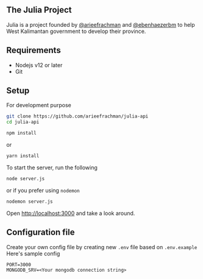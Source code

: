 ## The Julia Project
Julia is a project founded by [@arieefrachman](https://github.com/arieefrachman) and [@ebenhaezerbm](https://github.com/ebenhaezerbm) to help West Kalimantan government to develop their province.

## Requirements
* Nodejs v12 or later
* Git

## Setup
For development purpose

```bash
git clone https://github.com/arieefrachman/julia-api
cd julia-api
```

```bash
npm install
```
or 
```bash
yarn install
```

To start the server, run the following

```bash
node server.js
```
or if you prefer using `nodemon`
```bash
nodemon server.js
```

Open [http://localhost:3000](http://localhost:3000) and take a look around.

## Configuration file
Create your own config file by creating new `.env` file based on `.env.example`
Here's sample config
```.dotenv
PORT=3000
MONGODB_SRV=<Your mongodb connection string>
``` 
